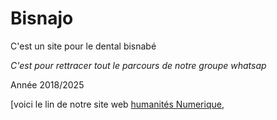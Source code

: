 # Bisnajo
C'est un site pour le dental bisnabé

*C'est pour rettracer tout le parcours de notre groupe whatsap*

Année 2018/2025

[voici le lin de notre site web [ humanités Numerique](https://humanites-numeriques.univ-paris8.fr/),
